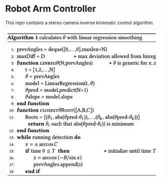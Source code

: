 # Robot Arm Controller

This repo contains a stereo camera inverse kinematic control algorithm. 

![alt text](docs/alg1.png)
